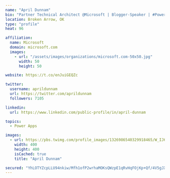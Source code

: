 ```yaml
---
name: "April Dunnam"
bio: "Partner Technical Architect @Microsoft | Blogger-Speaker | #PowerApps, #PowerAutomate, #Office365, #SharePoint | #WIT | #Karaoke Queen"
location: Broken Arrow, OK
type: "profile"
heat: 96

affiliation:
  name: Microsoft
  domain: microsoft.com
  images:
    - url: "/assets/images/organizations/microsoft.com-50x50.jpg"
      width: 50
      height: 50

website: https://t.co/enJuiGEQZc

twitter:
  username: aprildunnam
  url: https://twitter.com/aprildunnam
  followers: 7105

linkedin:
  url: https://www.linkedin.com/public-profile/in/april-dunnam

topics:
  - Power Apps

images:
  - url: https://pbs.twimg.com/profile_images/1326986540329918465/W_IJ6Ih2_400x400.jpg
    width: 400
    height: 400
    isCached: true
    title: "April Dunnam"

secured: "YhLOTYZcpLLU94nkiw/Mfh1ofP2wrhaMOKsQWzpE1qRvHqFOjKp+Qf/4V5gJXQtHiZjSEqHRaWjQpHM40Rjc1k+KbFlVHkv8St7Uwz1H66Toc/HjJqfmDjyfyHmwKx8fPK7DJ6EkE20CRq5E710utk79u77yjYCe2yLKVYA4+4agTLjXns6uyJWHOOYZWl/WZocibvDN1jhBOCl+1YN90xEYWsDY8/bV913bFqkCVAWh7Vtwo9hqPvadUGJOzYFkGFwh6U0kmVs4qqm5jO04yWRRMpQ7moc2sqIz48hZcoYOhTl8R2b7M5Jt8vlWmYZRFwNyB775Qv/7iv/rj6PYRifFxVMKbxctgUICyOlH5C1r8q+LDP4blT2HH6Pkh3ojltDSVMqaXB5Jyex4LunLAri9fXuefSLbGAiQY+bbFBw=;dKcUleA4wjJNSPxlcTVz2Q=="
---
```


